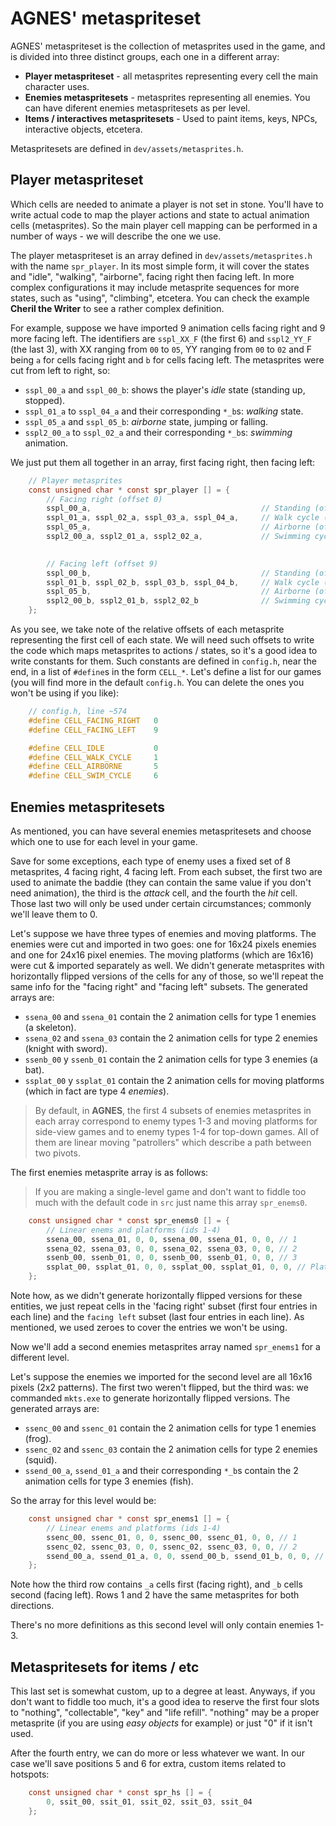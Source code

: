 AGNES' metaspriteset
====================

AGNES' metaspriteset is the collection of metasprites used in the game, and is divided into three distinct groups, each one in a different array:

- **Player metaspriteset** - all metasprites representing every cell the main character uses.
- **Enemies metaspritesets** - metasprites representing all enemies. You can have diferent enemies metaspritesets as per level.
- **Items / interactives metaspritesets** - Used to paint items, keys, NPCs, interactive objects, etcetera.

Metaspritesets are defined in `dev/assets/metasprites.h`.

Player metaspriteset
--------------------

Which cells are needed to animate a player is not set in stone. You'll have to write actual code to map the player actions and state to actual animation cells (metasprites). So the main player cell mapping can be performed in a number of ways - we will describe the one we use. 

The player metaspriteset is an array defined in `dev/assets/metasprites.h` with the name `spr_player`. In its most simple form, it will cover the states and "idle", "walking", "airborne", facing right then facing left. In more complex configurations it may include metasprite sequences for more states, such as "using", "climbing", etcetera. You can check the example **Cheril the Writer** to see a rather complex definition.

For example, suppose we have imported 9 animation cells facing right and 9 more facing left. The identifiers are `sspl_XX_F` (the first 6) and `sspl2_YY_F` (the last 3), with XX ranging from `00` to `05`, YY ranging from `00` to `02` and F being `a` for cells facing right and `b` for cells facing left. The metasprites were cut from left to right, so:

- `sspl_00_a` and `sspl_00_b`: shows the player's *idle* state (standing up, stopped).
- `sspl_01_a` to `sspl_04_a` and their corresponding `*_b`s: *walking* state.
- `sspl_05_a` and `sspl_05_b`: *airborne* state, jumping or falling.
- `sspl2_00_a` to `sspl_02_a` and their corresponding `*_b`s: *swimming* animation.

We just put them all together in an array, first facing right, then facing left:

```c
	// Player metasprites
	const unsigned char * const spr_player [] = {
		// Facing right (offset 0)
		sspl_00_a,										// Standing (offset 0)
		sspl_01_a, sspl_02_a, sspl_03_a, sspl_04_a,		// Walk cycle (offset 1)
		sspl_05_a, 										// Airborne (offset 5)
		sspl2_00_a, sspl2_01_a, sspl2_02_a,				// Swimming cycle (offset 6) (for DX)
		

		// Facing left (offset 9)
		sspl_00_b,										// Standing (offset 0)
		sspl_01_b, sspl_02_b, sspl_03_b, sspl_04_b,		// Walk cycle (offset 1)
		sspl_05_b, 										// Airborne (offset 5)
		sspl2_00_b, sspl2_01_b, sspl2_02_b				// Swimming cycle (offset 6) (for DX)
	};
```

As you see, we take note of the relative offsets of each metasprite representing the first cell of each state. We will need such offsets to write the code which maps metasprites to actions / states, so it's a good idea to write constants for them. Such constants are defined in `config.h`, near the end, in a list of `#define`s in the form `CELL_*`. Let's define a list for our games (you will find more in the default `config.h`. You can delete the ones you won't be using if you like):
 
```c 
	// config.h, line ~574
	#define CELL_FACING_RIGHT	0
	#define CELL_FACING_LEFT	9

	#define CELL_IDLE			0
	#define CELL_WALK_CYCLE		1
	#define CELL_AIRBORNE		5
	#define CELL_SWIM_CYCLE		6
```

Enemies metaspritesets
----------------------

As mentioned, you can have several enemies metaspritesets and choose which one to use for each level in your game.

Save for some exceptions, each type of enemy uses a fixed set of 8 metasprites, 4 facing right, 4 facing left. From each subset, the first two are used to animate the baddie (they can contain the same value if you don't need animation), the third is the *attack* cell, and the fourth the *hit* cell. Those last two will only be used under certain circumstances; commonly we'll leave them to 0.

Let's suppose we have three types of enemies and moving platforms. The enemies were cut and imported in two goes: one for 16x24 pixels enemies and one for 24x16 pixel enemies. The moving platforms (which are 16x16) were cut & imported separately as well. We didn't generate metasprites with horizontally flipped versions of the cells for any of those, so we'll repeat the same info for the "facing right" and "facing left" subsets. The generated arrays are:

- `ssena_00` and `ssena_01` contain the 2 animation cells for type 1 enemies (a skeleton).
- `ssena_02` and `ssena_03` contain the 2 animation cells for type 2 enemies (knight with sword).
- `ssenb_00` y `ssenb_01` contain the 2 animation cells for type 3 enemies (a bat).
- `ssplat_00` y `ssplat_01` contain the 2 animation cells for moving platforms (which in fact are type 4 *enemies*).

> By default, in **AGNES**, the first 4 subsets of enemies metasprites in each array correspond to enemy types 1-3 and moving platforms for side-view games and to enemy types 1-4 for top-down games. All of them are linear moving "patrollers" which describe a path between two pivots. 

The first enemies metasprite array is as follows:

> If you are making a single-level game and don't want to fiddle too much with the default code in `src` just name this array `spr_enems0`.

```c
	const unsigned char * const spr_enems0 [] = {
		// Linear enems and platforms (ids 1-4)
		ssena_00, ssena_01, 0, 0, ssena_00, ssena_01, 0, 0, // 1
		ssena_02, ssena_03, 0, 0, ssena_02, ssena_03, 0, 0, // 2
		ssenb_00, ssenb_01, 0, 0, ssenb_00, ssenb_01, 0, 0, // 3
		ssplat_00, ssplat_01, 0, 0, ssplat_00, ssplat_01, 0, 0, // Platform (4)
	};
```

Note how, as we didn't generate horizontally flipped versions for these entities, we just repeat cells in the 'facing right' subset (first four entries in each line) and the `facing left` subset (last four entries in each line). As mentioned, we used zeroes to cover the entries we won't be using.

Now we'll add a second enemies metasprites array named `spr_enems1` for a different level.

Let's suppose the enemies we imported for the second level are all 16x16 pixels (2x2 patterns). The first two weren't flipped, but the third was: we commanded `mkts.exe` to generate horizontally flipped versions. The generated arrays are:

- `ssenc_00` and `ssenc_01` contain the 2 animation cells for type 1 enemies (frog).
- `ssenc_02` and `ssenc_03` contain the 2 animation cells for type 2 enemies (squid).
- `ssend_00_a`, `ssend_01_a` and their corresponding `*_b`s contain the 2 animation cells for type 3 enemies (fish).

So the array for this level would be:

```c
	const unsigned char * const spr_enems1 [] = {
		// Linear enems and platforms (ids 1-4)
		ssenc_00, ssenc_01, 0, 0, ssenc_00, ssenc_01, 0, 0, // 1
		ssenc_02, ssenc_03, 0, 0, ssenc_02, ssenc_03, 0, 0, // 2
		ssend_00_a, ssend_01_a, 0, 0, ssend_00_b, ssend_01_b, 0, 0, // 3
	};
```

Note how the third row contains `_a` cells first (facing right), and `_b` cells second (facing left). Rows 1 and 2 have the same metasprites for both directions.

There's no more definitions as this second level will only contain enemies 1-3.

Metaspritesets for items / etc
------------------------------

This last set is somewhat custom, up to a degree at least. Anyways, if you don't want to fiddle too much, it's a good idea to reserve the first four slots to "nothing", "collectable", "key" and "life refill". "nothing" may be a proper metasprite (if you are using *easy objects* for example) or just "0" if it isn't used.

After the fourth entry, we can do more or less whatever we want. In our case we'll save positions 5 and 6 for extra, custom items related to hotspots:

```c
	const unsigned char * const spr_hs [] = {
		0, ssit_00, ssit_01, ssit_02, ssit_03, ssit_04
	};
```
